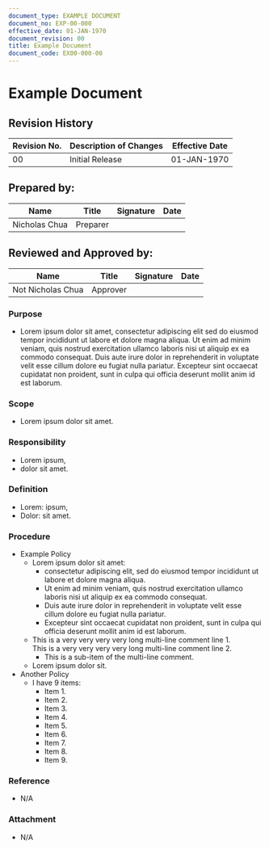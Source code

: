 ```yaml
---
document_type: EXAMPLE DOCUMENT
document_no: EXP-00-000
effective_date: 01-JAN-1970
document_revision: 00
title: Example Document
document_code: EX00-000-00
---
```


# Example Document

## Revision History

| Revision No. | Description of Changes | Effective Date |
| --- | --- | --- |
| 00 | Initial Release | 01-JAN-1970 |

## Prepared by:

| Name | Title | Signature | Date |
| --- | --- | --- | --- |
| Nicholas Chua | Preparer |  |  |

## Reviewed and Approved by:

| Name | Title | Signature | Date |
| --- | --- | --- | --- |
| Not Nicholas Chua | Approver |  |  |

### Purpose

- Lorem ipsum dolor sit amet, consectetur adipiscing elit sed do eiusmod tempor incididunt ut labore et dolore magna aliqua. Ut enim ad minim veniam, quis nostrud exercitation ullamco laboris nisi ut aliquip ex ea commodo consequat. Duis aute irure dolor in reprehenderit in voluptate velit esse cillum dolore eu fugiat nulla pariatur. Excepteur sint occaecat cupidatat non proident, sunt in culpa qui officia deserunt mollit anim id est laborum.

### Scope

- Lorem ipsum dolor sit amet.

### Responsibility

- Lorem ipsum,
- dolor sit amet.

### Definition

- Lorem: ipsum,
- Dolor: sit amet.

### Procedure

- Example Policy
    - Lorem ipsum dolor sit amet:
        - consectetur adipiscing elit, sed do eiusmod tempor incididunt ut labore et dolore magna aliqua.
        - Ut enim ad minim veniam, quis nostrud exercitation ullamco laboris nisi ut aliquip ex ea commodo consequat.
        - Duis aute irure dolor in reprehenderit in voluptate velit esse cillum dolore eu fugiat nulla pariatur.
        - Excepteur sint occaecat cupidatat non proident, sunt in culpa qui officia deserunt mollit anim id est laborum.
    - This is a very very very very long multi-line comment line 1.  
This is a very very very very long multi-line comment line 2.
        - This is a sub-item of the multi-line comment.
    - Lorem ipsum dolor sit.
- Another Policy
    - I have 9 items:
        - Item 1.
        - Item 2.
        - Item 3.
        - Item 4.
        - Item 5.
        - Item 6.
        - Item 7.
        - Item 8.
        - Item 9.

### Reference

- N/A

### Attachment

- N/A
